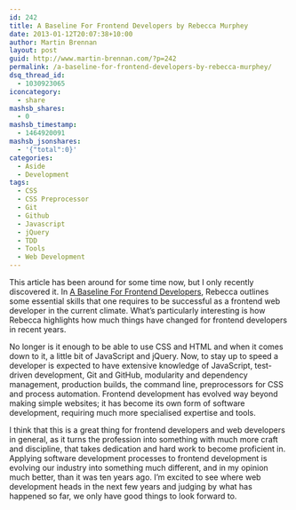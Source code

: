 ```yaml
---
id: 242
title: A Baseline For Frontend Developers by Rebecca Murphey
date: 2013-01-12T20:07:38+10:00
author: Martin Brennan
layout: post
guid: http://www.martin-brennan.com/?p=242
permalink: /a-baseline-for-frontend-developers-by-rebecca-murphey/
dsq_thread_id:
  - 1030923065
iconcategory:
  - share
mashsb_shares:
  - 0
mashsb_timestamp:
  - 1464920091
mashsb_jsonshares:
  - '{"total":0}'
categories:
  - Aside
  - Development
tags:
  - CSS
  - CSS Preprocessor
  - Git
  - Github
  - Javascript
  - jQuery
  - TDD
  - Tools
  - Web Development
---
```

This article has been around for some time now, but I only recently discovered it. In [A Baseline For Frontend Developers](http://rmurphey.com/blog/2012/04/12/a-baseline-for-front-end-developers/), Rebecca outlines some essential skills that one requires to be successful as a frontend web developer in the current climate. What&#8217;s particularly interesting is how Rebecca highlights how much things have changed for frontend developers in recent years.<!--more-->

No longer is it enough to be able to use CSS and HTML and when it comes down to it, a little bit of JavaScript and jQuery. Now, to stay up to speed a developer is expected to have extensive knowledge of JavaScript, test-driven development, Git and GitHub, modularity and dependency management, production builds, the command line, preprocessors for CSS and process automation. Frontend development has evolved way beyond making simple websites; it has become its own form of software development, requiring much more specialised expertise and tools.

I think that this is a great thing for frontend developers and web developers in general, as it turns the profession into something with much more craft and discipline, that takes dedication and hard work to become proficient in. Applying software development processes to frontend development is evolving our industry into something much different, and in my opinion much better, than it was ten years ago. I&#8217;m excited to see where web development heads in the next few years and judging by what has happened so far, we only have good things to look forward to.
